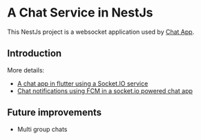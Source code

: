 # A Chat Service in NestJs

This NestJs project is a websocket application used by [Chat App](https://github.com/sharmavikashkr/chat_app_flutter).

## Introduction

More details:
* [A chat app in flutter using a Socket.IO service](https://medium.com/nerd-for-tech/flutter-a-chat-app-in-flutter-using-a-socket-io-service-88be02a388d6)
* [Chat notifications using FCM in a socket.io powered chat app](https://medium.com/nerd-for-tech/flutter-chat-notifications-using-fcm-in-a-socket-io-powered-chat-app-7fabe6a3d912)

## Future improvements

* Multi group chats